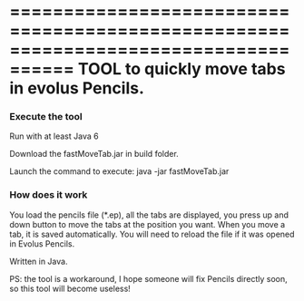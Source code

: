 ====================================================================================
          TOOL to quickly move tabs in evolus Pencils.
====================================================================================

### Execute the tool
Run with at least Java 6

Download the fastMoveTab.jar in build folder.

Launch the command to execute:
	java -jar fastMoveTab.jar



### How does it work

You load the pencils file (*.ep), all the tabs are displayed, you press up and down button to move the tabs at the position you want.  When you move a tab, it is saved automatically.
You will need to reload the file if it was opened in Evolus Pencils.




Written in Java.


PS: the tool is a workaround, I hope someone will fix Pencils directly soon, so this tool will become useless!

